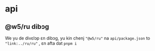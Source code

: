 # api

## @w5/ru dibɔg

We yu de divɛlɔp ɛn dibɔg, yu kin chenj `"@w5/ru"` na `api/package.json` to `"link:../ru/ru"` , ɛn afta dat `pnpm i`
